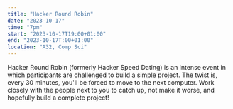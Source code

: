 ```yaml
---
title: "Hacker Round Robin"
date: "2023-10-17"
time: "7pm"
start: "2023-10-17T19:00+01:00"
end: "2023-10-17T:00+01:00"
location: "A32, Comp Sci"
---
```


Hacker Round Robin (formerly Hacker Speed Dating) is an intense event in which participants are challenged to build a simple project.
The twist is, every 30 minutes, you'll be forced to move to the next computer. Work closely with the people next to you to catch up, not make it worse, and hopefully build a complete project!

